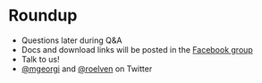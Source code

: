 # Roundup

- Questions later during Q&A
- Docs and download links will be posted in the [Facebook group](https://www.facebook.com/groups/295339530531673/)
- Talk to us!
- [@mgeorgi](https://twitter.com/mgeorgi) and [@roelven](https://twitter.com/roelven) on Twitter